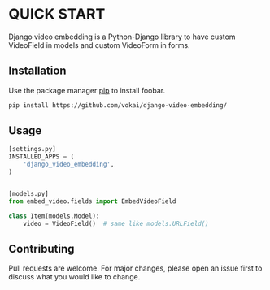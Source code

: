 # QUICK START

Django video embedding is a Python-Django library to have custom VideoField in models and custom VideoForm in forms.

## Installation

Use the package manager [pip](https://pip.pypa.io/en/stable/) to install foobar.

```bash
pip install https://github.com/vokai/django-video-embedding/
```

## Usage

```python
[settings.py] 
INSTALLED_APPS = (
    'django_video_embedding',
)


[models.py]
from embed_video.fields import EmbedVideoField

class Item(models.Model):
    video = VideoField()  # same like models.URLField()
```

## Contributing
Pull requests are welcome. For major changes, please open an issue first to discuss what you would like to change.
